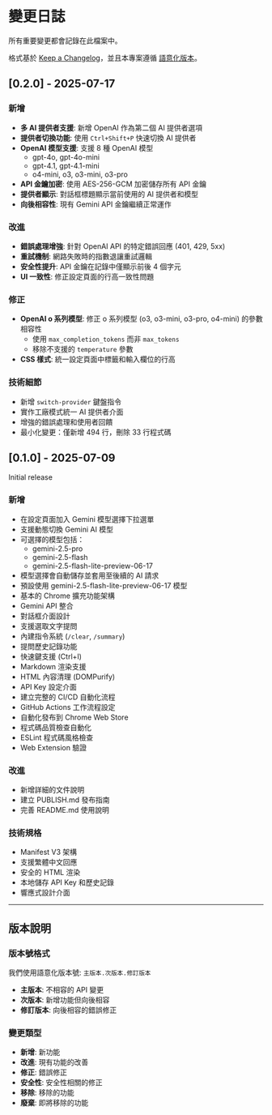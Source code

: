 # 變更日誌

所有重要變更都會記錄在此檔案中。

格式基於 [Keep a Changelog](https://keepachangelog.com/zh-TW/1.0.0/)，並且本專案遵循 [語意化版本](https://semver.org/lang/zh-TW/)。

## [0.2.0] - 2025-07-17

### 新增
- **多 AI 提供者支援**: 新增 OpenAI 作為第二個 AI 提供者選項
- **提供者切換功能**: 使用 `Ctrl+Shift+P` 快速切換 AI 提供者
- **OpenAI 模型支援**: 支援 8 種 OpenAI 模型
  - gpt-4o, gpt-4o-mini
  - gpt-4.1, gpt-4.1-mini  
  - o4-mini, o3, o3-mini, o3-pro
- **API 金鑰加密**: 使用 AES-256-GCM 加密儲存所有 API 金鑰
- **提供者顯示**: 對話框標題顯示當前使用的 AI 提供者和模型
- **向後相容性**: 現有 Gemini API 金鑰繼續正常運作

### 改進
- **錯誤處理增強**: 針對 OpenAI API 的特定錯誤回應 (401, 429, 5xx)
- **重試機制**: 網路失敗時的指數退讓重試邏輯
- **安全性提升**: API 金鑰在記錄中僅顯示前後 4 個字元
- **UI 一致性**: 修正設定頁面的行高一致性問題

### 修正
- **OpenAI o 系列模型**: 修正 o 系列模型 (o3, o3-mini, o3-pro, o4-mini) 的參數相容性
  - 使用 `max_completion_tokens` 而非 `max_tokens`
  - 移除不支援的 `temperature` 參數
- **CSS 樣式**: 統一設定頁面中標籤和輸入欄位的行高

### 技術細節
- 新增 `switch-provider` 鍵盤指令
- 實作工廠模式統一 AI 提供者介面
- 增強的錯誤處理和使用者回饋
- 最小化變更：僅新增 494 行，刪除 33 行程式碼

## [0.1.0] - 2025-07-09

Initial release

### 新增

- 在設定頁面加入 Gemini 模型選擇下拉選單
- 支援動態切換 Gemini AI 模型
- 可選擇的模型包括：
  - gemini-2.5-pro
  - gemini-2.5-flash
  - gemini-2.5-flash-lite-preview-06-17
- 模型選擇會自動儲存並套用至後續的 AI 請求
- 預設使用 gemini-2.5-flash-lite-preview-06-17 模型
- 基本的 Chrome 擴充功能架構
- Gemini API 整合
- 對話框介面設計
- 支援選取文字提問
- 內建指令系統 (`/clear`, `/summary`)
- 提問歷史記錄功能
- 快速鍵支援 (Ctrl+I)
- Markdown 渲染支援
- HTML 內容清理 (DOMPurify)
- API Key 設定介面
- 建立完整的 CI/CD 自動化流程
- GitHub Actions 工作流程設定
- 自動化發布到 Chrome Web Store
- 程式碼品質檢查自動化
- ESLint 程式碼風格檢查
- Web Extension 驗證

### 改進
- 新增詳細的文件說明
- 建立 PUBLISH.md 發布指南
- 完善 README.md 使用說明

### 技術規格
- Manifest V3 架構
- 支援繁體中文回應
- 安全的 HTML 渲染
- 本地儲存 API Key 和歷史記錄
- 響應式設計介面

---

## 版本說明

### 版本號格式
我們使用語意化版本號: `主版本.次版本.修訂版本`

- **主版本**: 不相容的 API 變更
- **次版本**: 新增功能但向後相容
- **修訂版本**: 向後相容的錯誤修正

### 變更類型
- **新增**: 新功能
- **改進**: 現有功能的改善
- **修正**: 錯誤修正
- **安全性**: 安全性相關的修正
- **移除**: 移除的功能
- **廢棄**: 即將移除的功能
